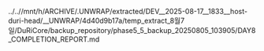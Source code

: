 ../..//mnt/h/ARCHIVE/.UNWRAP/extracted/DEV__2025-08-17__1833__host-duri-head/__UNWRAP/4d40d9b17a/temp_extract_8월7일/DuRiCore/backup_repository/phase5_5_backup_20250805_103905/DAY8_COMPLETION_REPORT.md